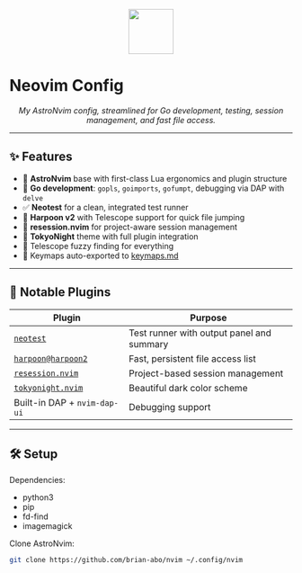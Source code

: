 <p align="center">
  <img src="https://raw.githubusercontent.com/AstroNvim/AstroNvim/main/assets/logo.svg" height="80"/>
</p>

# Neovim Config

<p align="center"><i>My AstroNvim config, streamlined for Go development, testing, session management, and fast file access.</i></p>

---

## ✨ Features

- 🧠 **AstroNvim** base with first-class Lua ergonomics and plugin structure
- 🦫 **Go development**: `gopls`, `goimports`, `gofumpt`, debugging via DAP with `delve`
- ✅ **Neotest** for a clean, integrated test runner
- 📁 **Harpoon v2** with Telescope support for quick file jumping
- 💾 **resession.nvim** for project-aware session management
- 🌌 **TokyoNight** theme with full plugin integration
- 🔎 Telescope fuzzy finding for everything
- 🔑 Keymaps auto-exported to [keymaps.md](./keymaps.md)

---

## 🔌 Notable Plugins

| Plugin                             | Purpose                                  |
|------------------------------------|------------------------------------------|
| [`neotest`](https://github.com/nvim-neotest/neotest) | Test runner with output panel and summary |
| [`harpoon@harpoon2`](https://github.com/ThePrimeagen/harpoon/tree/harpoon2) | Fast, persistent file access list         |
| [`resession.nvim`](https://github.com/stevearc/resession.nvim) | Project-based session management          |
| [`tokyonight.nvim`](https://github.com/folke/tokyonight.nvim) | Beautiful dark color scheme               |
| Built-in DAP + `nvim-dap-ui`       | Debugging support                         |

---

## 🛠 Setup

Dependencies:
- python3
- pip
- fd-find
- imagemagick

Clone AstroNvim:

```bash
git clone https://github.com/brian-abo/nvim ~/.config/nvim
```


